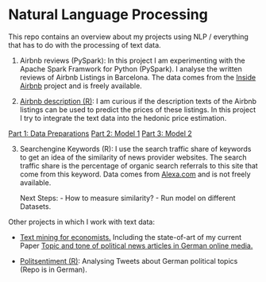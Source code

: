 # Natural Language Processing 

This repo contains an overview about my projects using NLP / everything that has to do with the processing of text data.

1. Airbnb reviews (PySpark): In this project I am experimenting with the Apache Spark Framwork for Python (PySpark). I analyse the written reviews of Airbnb Listings in Barcelona. The data comes from the [Inside Airbnb](http://insideairbnb.com/get-the-data.html) project and is freely available. 

2. [Airbnb description (R)](https://github.com/franziloew/airbnb_textmining): I am curious if the description texts of the Airbnb listings can be used to predict the prices of these listings. In this project I try to integrate the text data into the hedonic price estimation. 

[Part 1: Data Preparations](https://franziloew.github.io/airbnb_textmining/data_prep.html)
[Part 2: Model 1](https://franziloew.github.io/airbnb_textmining/linreg.html)
[Part 3: Model 2](https://franziloew.github.io/airbnb_textmining/linreg_text.html)


3. Searchengine Keywords (R): I use the search traffic share of keywords to get an idea of the similarity of news provider websites. The search traffic share is the percentage of organic search referrals to this site that come from this keyword. Data comes from [Alexa.com](https://www.alexa.com/) and is not freely available.

	Next Steps:
		- How to measure similarity?
		- Run model on different Datasets.

Other projects in which I work with text data: 

* [Text mining for economists.](https://github.com/franziloew/textmining/tree/gh-pages) Including the state-of-art of my current Paper [Topic and tone of political news articles in German online media.](https://franziloew.github.io/textmining/docs/04_Modelresults_50.html) 

* [Politsentiment (R)](https://github.com/franziloew/politsentiment): Analysing Tweets about German political topics (Repo is in German). 
